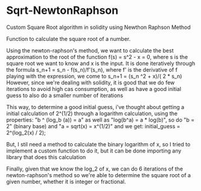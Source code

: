 # Sqrt-NewtonRaphson
Custom Square Root algorithm in solidity using Newthon Raphson Method

Function to calculate the square root of a number.

Using the newton-raphson's method, we want to calculate the best approximation to the root of the function f(s) = s^2 - x = 0, where s is the square root we want to know and x is the input. 
It is done iteratively through the formula s_n+1 = s_n - f(s_n)/f'(s_n), where f' is the derivative of f
playing with the expression, we come to s_n+1 = (s_n ^2 + x)/( 2 * s_n)
However, since we're dealing with solidity, it is good that we do few iterations to avoid high cas consumption, as well as have a good initial guess to also do a smaller number of iterations

This way, to determine a good initial guess, i've thought about getting a initial calculation of 2^(1/2) through a logarithm calculation, using the properties:  "b ^ (log_b (a)) = a" as well as "log(b^a) = a * log(b)", so do "b = 2" (binary base) and "a = sqrt(x) = x^(1/2)" and we get:
                initial_guess = 2^(log_2(x) / 2);

But, I stil need a method to calculate the binary logarithm of x, so I tried to implement a custom function to do it, but it can be done importing any library that does this calculation

Finally, given that we know the log_2 of x, we can do 6 iterations of the newton-raphson's method so we're able to determine the square root of a given number, whether it is integer or fractional.



